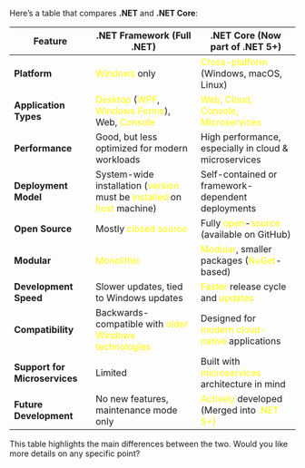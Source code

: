 Here’s a table that compares **.NET** and **.NET Core**:

| **Feature**                   | **.NET Framework** (Full .NET)                                                                                                                                                                                             | **.NET Core** (Now part of .NET 5+)                                                                                              |
| ----------------------------- | -------------------------------------------------------------------------------------------------------------------------------------------------------------------------------------------------------------------------- | -------------------------------------------------------------------------------------------------------------------------------- |
| **Platform**                  | <span style="color:rgb(255, 255, 0)">Windows</span> only                                                                                                                                                                   | <span style="color:rgb(255, 255, 0)">Cross-platform </span>(Windows, macOS, Linux)                                               |
| **Application Types**         | <span style="color:rgb(255, 255, 0)">Desktop</span> (<span style="color:rgb(255, 255, 0)">WPF</span>, <span style="color:rgb(255, 255, 0)">Windows Forms</span>), Web, <span style="color:rgb(255, 255, 0)">Console</span> | <span style="color:rgb(255, 255, 0)">Web, Cloud, Console, Microservices</span>                                                   |
| **Performance**               | Good, but less optimized for modern workloads                                                                                                                                                                              | High performance, especially in cloud & microservices                                                                            |
| **Deployment Model**          | System-wide installation (<span style="color:rgb(255, 255, 0)">version</span> must be <span style="color:rgb(255, 255, 0)">installed</span> on <span style="color:rgb(255, 255, 0)">host</span> machine)                   | Self-contained or framework-dependent deployments                                                                                |
| **Open Source**               | Mostly <span style="color:rgb(255, 255, 0)">closed</span> <span style="color:rgb(255, 255, 0)">source</span>                                                                                                               | Fully <span style="color:rgb(255, 255, 0)">open</span>-<span style="color:rgb(255, 255, 0)">source</span> (available on GitHub)  |
| **Modular**                   | <span style="color:rgb(255, 255, 0)">Monolithic</span>                                                                                                                                                                     | <span style="color:rgb(255, 255, 0)">Modular</span>, smaller packages (<span style="color:rgb(255, 255, 0)">NuGet</span>-based)  |
| **Development Speed**         | Slower updates, tied to Windows updates                                                                                                                                                                                    | <span style="color:rgb(255, 255, 0)">Faster</span> release cycle and <span style="color:rgb(255, 255, 0)">updates</span>         |
| **Compatibility**             | Backwards-compatible with <span style="color:rgb(255, 255, 0)">older Windows technologies</span>                                                                                                                           | Designed for <span style="color:rgb(255, 255, 0)">modern cloud-native </span>applications                                        |
| **Support for Microservices** | Limited                                                                                                                                                                                                                    | Built with <span style="color:rgb(255, 255, 0)">microservices</span> architecture in mind                                        |
| **Future Development**        | No new features, maintenance mode only                                                                                                                                                                                     | <span style="color:rgb(255, 255, 0)">Actively</span> developed (Merged into <span style="color:rgb(255, 255, 0)">.NET 5+)</span> |

This table highlights the main differences between the two. Would you like more details on any specific point? 